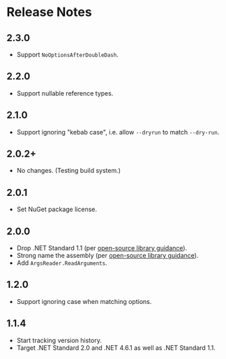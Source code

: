 # Release Notes

## 2.3.0

* Support `NoOptionsAfterDoubleDash`.

## 2.2.0

* Support nullable reference types.

## 2.1.0

* Support ignoring "kebab case", i.e. allow `--dryrun` to match `--dry-run`.

## 2.0.2+

* No changes. (Testing build system.)

## 2.0.1

* Set NuGet package license.

## 2.0.0

* Drop .NET Standard 1.1 (per [open-source library guidance](https://docs.microsoft.com/en-us/dotnet/standard/library-guidance/cross-platform-targeting)).
* Strong name the assembly (per [open-source library guidance](https://docs.microsoft.com/en-us/dotnet/standard/library-guidance/strong-naming)).
* Add `ArgsReader.ReadArguments`.

## 1.2.0

* Support ignoring case when matching options.

## 1.1.4

* Start tracking version history.
* Target .NET Standard 2.0 and .NET 4.6.1 as well as .NET Standard 1.1.
